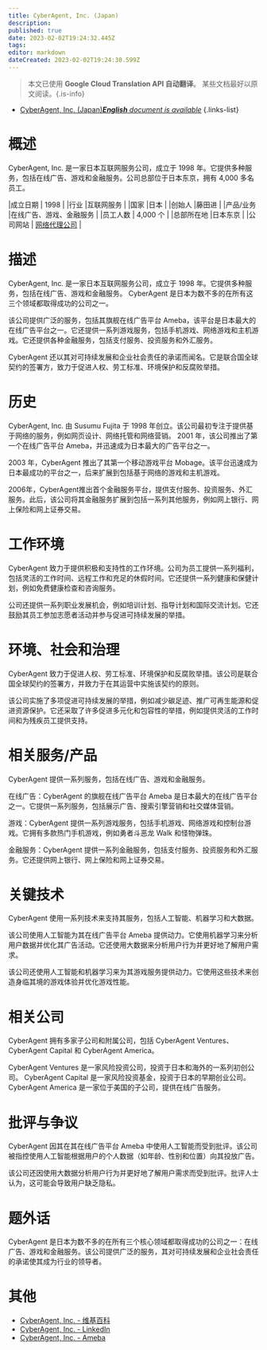 ```yaml
---
title: CyberAgent, Inc. (Japan)
description: 
published: true
date: 2023-02-02T19:24:32.445Z
tags: 
editor: markdown
dateCreated: 2023-02-02T19:24:30.599Z
---
```


> 本文已使用 **Google Cloud Translation API 自动翻译**。
某些文档最好以原文阅读。{.is-info}



- [CyberAgent, Inc. (Japan)***English** document is available*](/en/Knowledge-base/Dictionary/Company/cyberagent-inc-japan)
{.links-list}


# 概述

CyberAgent, Inc. 是一家日本互联网服务公司，成立于 1998 年。它提供多种服务，包括在线广告、游戏和金融服务。公司总部位于日本东京，拥有 4,000 多名员工。

|成立日期 | 1998 |
|行业 |互联网服务 |
|国家 |日本 |
|创始人 |藤田进 |
|产品/业务 |在线广告、游戏、金融服务 |
|员工人数 | 4,000 个 |
|总部所在地 |日本东京 |
|公司网站 | [网络代理公司](https://www.cyberagent.co.jp/) |

# 描述

CyberAgent, Inc. 是一家日本互联网服务公司，成立于 1998 年。它提供多种服务，包括在线广告、游戏和金融服务。 CyberAgent 是日本为数不多的在所有这三个领域都取得成功的公司之一。

该公司提供广泛的服务，包括其旗舰在线广告平台 Ameba，该平台是日本最大的在线广告平台之一。它还提供一系列游戏服务，包括手机游戏、网络游戏和主机游戏。它还提供各种金融服务，包括支付服务、投资服务和外汇服务。

CyberAgent 还以其对可持续发展和企业社会责任的承诺而闻名。它是联合国全球契约的签署方，致力于促进人权、劳工标准、环境保护和反腐败举措。

# 历史

CyberAgent, Inc. 由 Susumu Fujita 于 1998 年创立。该公司最初专注于提供基于网络的服务，例如网页设计、网络托管和网络营销。 2001 年，该公司推出了第一个在线广告平台 Ameba，并迅速成为日本最大的广告平台之一。

2003 年，CyberAgent 推出了其第一个移动游戏平台 Mobage。该平台迅速成为日本最成功的平台之一，后来扩展到包括基于网络的游戏和主机游戏。

2006年，CyberAgent推出首个金融服务平台，提供支付服务、投资服务、外汇服务。此后，该公司将其金融服务扩展到包括一系列其他服务，例如网上银行、网上保险和网上证券交易。

# 工作环境

CyberAgent 致力于提供积极和支持性的工作环境。公司为员工提供一系列福利，包括灵活的工作时间、远程工作和充足的休假时间。它还提供一系列健康和保健计划，例如免费健康检查和咨询服务。

公司还提供一系列职业发展机会，例如培训计划、指导计划和国际交流计划。它还鼓励其员工参加志愿者活动并参与促进可持续发展的举措。

# 环境、社会和治理

CyberAgent 致力于促进人权、劳工标准、环境保护和反腐败举措。该公司是联合国全球契约的签署方，并致力于在其运营中实施该契约的原则。

该公司实施了多项促进可持续发展的举措，例如减少碳足迹、推广可再生能源和促进资源保护。它还采取了许多促进多元化和包容性的举措，例如提供灵活的工作时间和为残疾员工提供支持。

# 相关服务/产品

CyberAgent 提供一系列服务，包括在线广告、游戏和金融服务。

在线广告：CyberAgent 的旗舰在线广告平台 Ameba 是日本最大的在线广告平台之一。它提供一系列服务，包括展示广告、搜索引擎营销和社交媒体营销。

游戏：CyberAgent 提供一系列游戏服务，包括手机游戏、网络游戏和控制台游戏。它拥有多款热门手机游戏，例如勇者斗恶龙 Walk 和怪物弹珠。

金融服务：CyberAgent 提供一系列金融服务，包括支付服务、投资服务和外汇服务。它还提供网上银行、网上保险和网上证券交易。

# 关键技术

CyberAgent 使用一系列技术来支持其服务，包括人工智能、机器学习和大数据。

该公司使用人工智能为其在线广告平台 Ameba 提供动力。它使用机器学习来分析用户数据并优化其广告活动。它还使用大数据来分析用户行为并更好地了解用户需求。

该公司还使用人工智能和机器学习来为其游戏服务提供动力。它使用这些技术来创造身临其境的游戏体验并优化游戏性能。

# 相关公司

CyberAgent 拥有多家子公司和附属公司，包括 CyberAgent Ventures、CyberAgent Capital 和 CyberAgent America。

CyberAgent Ventures 是一家风险投资公司，投资于日本和海外的一系列初创公司。 CyberAgent Capital 是一家风险投资基金，投资于日本的早期创业公司。 CyberAgent America 是一家位于美国的子公司，提供在线广告服务。

# 批评与争议

CyberAgent 因其在其在线广告平台 Ameba 中使用人工智能而受到批评。该公司被指控使用人工智能根据用户的个人数据（如年龄、性别和位置）向其投放广告。

该公司还因使用大数据分析用户行为并更好地了解用户需求而受到批评。批评人士认为，这可能会导致用户缺乏隐私。

# 题外话

CyberAgent 是日本为数不多的在所有三个核心领域都取得成功的公司之一：在线广告、游戏和金融服务。该公司提供广泛的服务，其对可持续发展和企业社会责任的承诺使其成为行业的领导者。

# 其他

- [CyberAgent, Inc. - 维基百科](https://en.wikipedia.org/wiki/CyberAgent,_Inc.)
- [CyberAgent, Inc. - LinkedIn](https://www.linkedin.com/company/cyberagent-inc-/)
- [CyberAgent, Inc. - Ameba](https://ameba.jp/)